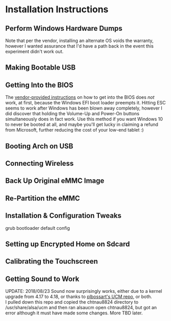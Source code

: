 # Installation Instructions

## Perform Windows Hardware Dumps

Note that per the vendor, installing an alternate OS voids the warranty, however I wanted 
assurance that I'd have a path back in the event this experiment didn't work out. 

## Making Bootable USB

## Getting Into the BIOS

The [vendor-provided instructions](https://rcaav.com/faq_support/i-need-to-enter-the-bios-of-the-tablet-w101v2/)
on how to get into the BIOS does _not_ work, at first, because the Windows EFI boot loader 
preempts it.  Hitting ESC seems to work after Windows has been blown away completely, 
however I did discover that holding the Volume-Up and Power-On buttons simultaneously does 
in fact work.  Use this method if you want Windows 10 to never be booted at all, and maybe 
you'll get lucky in claiming a refund from Microsoft, further reducing the cost of your 
low-end tablet :)

## Booting Arch on USB

## Connecting Wireless

## Back Up Original eMMC Image

## Re-Partition the eMMC

## Installation & Configuration Tweaks

grub bootloader default config

## Setting up Encrypted Home on Sdcard

## Calibrating the Touchscreen

## Getting Sound to Work

UPDATE: 2018/08/23 Sound now surprisingly works, either due to a kernel upgrade from 4.17 
to 4.18, or thanks to [plbossart's UCM repo](https://github.com/plbossart/UCM), or both.  
I pulled down this repo and copied the chtnau8824 directory to /usr/share/alsa/ucm and 
then ran alsaucm open chtnau8824, but got an error although it must have made some 
changes.  More TBD later.


